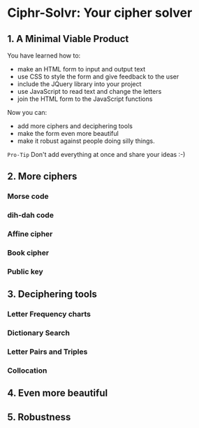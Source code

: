 # Ciphr-Solvr: Your cipher solver

## 1. A Minimal Viable Product

You have learned how to:    
* make an HTML form to input and output text   
* use CSS to style the form and give feedback to the user   
* include the JQuery library into your project    
* use JavaScript to read text and change the letters  
* join the HTML form to the JavaScript functions   

Now you can:
* add more ciphers and deciphering tools    
* make the form even more beautiful    
* make it robust against people doing silly things.

`Pro-Tip` Don't add everything at once and share your ideas :-)

## 2. More ciphers

### Morse code

### dih-dah code

### Affine cipher

### Book cipher

### Public key


## 3. Deciphering tools

### Letter Frequency charts

### Dictionary Search

### Letter Pairs and Triples

### Collocation

## 4. Even more beautiful

## 5. Robustness



